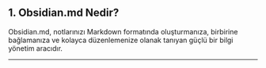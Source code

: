 ## 1. Obsidian.md Nedir?

Obsidian.md, notlarınızı Markdown formatında oluşturmanıza, birbirine bağlamanıza ve kolayca düzenlemenize olanak tanıyan güçlü bir bilgi yönetim aracıdır.

---